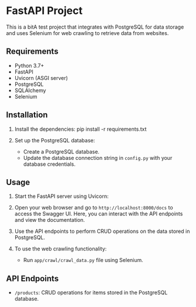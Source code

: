 # FastAPI Project

This is a bitA test project that integrates with PostgreSQL for data storage and uses Selenium for web crawling to retrieve data from websites.

## Requirements

- Python 3.7+
- FastAPI
- Uvicorn (ASGI server)
- PostgreSQL
- SQLAlchemy
- Selenium

## Installation

1. Install the dependencies: pip install -r requirements.txt
2. Set up the PostgreSQL database:
   
   - Create a PostgreSQL database.
   - Update the database connection string in `config.py` with your database credentials.
## Usage

1. Start the FastAPI server using Uvicorn:
2. Open your web browser and go to `http://localhost:8000/docs` to access the Swagger UI. Here, you can interact with the API endpoints and view the documentation.

3. Use the API endpoints to perform CRUD operations on the data stored in PostgreSQL.

4. To use the web crawling functionality:
   
   - Run `app/crawl/crawl_data.py` file using Selenium.

## API Endpoints

- `/products`: CRUD operations for items stored in the PostgreSQL database.
